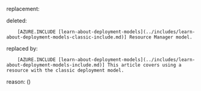 replacement:

deleted:

		[AZURE.INCLUDE [learn-about-deployment-models](../includes/learn-about-deployment-models-classic-include.md)] Resource Manager model.

replaced by:

		[AZURE.INCLUDE [learn-about-deployment-models](../includes/learn-about-deployment-models-include.md)] This article covers using a resource with the classic deployment model.

reason: ()

